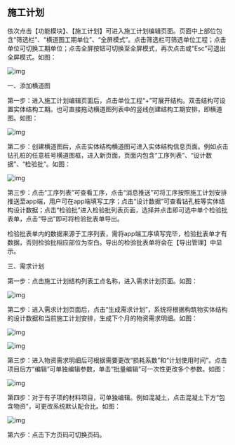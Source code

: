 ## **施工计划**

依次点击【功能模块】、【施工计划】可进入施工计划编辑页面。页面中上部位包含“筛选栏”、“横道图工期单位”、“全屏模式”。点击筛选栏可筛选单位工程；点击单位可切换工期单位；点击全屏按钮可切换至全屏模式，再次点击或“Esc”可退出全屏模式。如图：

![img](/markdown/markdownImg/img15.png) 

 

一、添加横道图

第一步：进入施工计划编辑页面后，点击单位工程“+”可展开结构。双击结构可设置实体结构工期。也可直接拖动横道图列表中的竖线创建结构工期安排，即横道图。如图：

![img](/markdown/markdownImg/img16.png) 

 

第二步：创建横道图后，点击实体结构横道图可进入实体结构信息页面。例如点击钻孔桩的任意桩号横道图框，进入新页面，页面内包含“工序列表”、“设计数据”、“检验批”。如图：

![img](/markdown/markdownImg/img17.png) 

 

第三步：点击“工序列表”可查看工序，点击“消息推送”可将工序按照施工计划安排推送至app端，用户可在app端填写工序；点击“设计数据”可查看钻孔桩等实体结构设计数据；点击“检验批”进入检验批列表页面，选择并点击即可选中单个检验批表单，点击“导出”即可将检验批表单导出。

检验批表单内的数据来源于工序列表，需将app端工序填写完毕，检验批表单才有数据，否则检验批相应部位为空白。导出的检验批表单将会在【导出管理】中显示。

 

 三、需求计划

 第一步：点击施工计划结构列表工点名称，进入需求计划页面。如图：

![img](/markdown/markdownImg/img18.png) 

 

第二步：进入需求计划页面后，点击“生成需求计划”，系统将根据构筑物实体结构的设计数据和当前施工计划安排，生成下个月的物资需求明细。如图：

![img](/markdown/markdownImg/img19.png) 

![img](/markdown/markdownImg/img20.png) 

 

第三步：进入物资需求明细后可根据需要更改“损耗系数”和“计划使用时间”。点击项目后方“编辑”可单独编辑参数，单击“批量编辑”可一次性更改多个参数。如图：

![img](/markdown/markdownImg/img21.png) 

第四步：对于有子项的材料项目，可单独编辑。例如混凝土，点击混凝土下方“包含物资”，可更改系统默认配合比。如图：

![img](/markdown/markdownImg/img22.png) 

第六步：点击下方页码可切换页码。

 

 

 

 